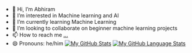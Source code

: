 - 👋 Hi, I’m Abhiram
- 👀 I’m interested in Machine learning and AI 
- 🌱 I’m currently learning Machine Learning
- 💞️ I’m looking to collaborate on beginner machine learning projects
- 📫 How to reach me [...](https://www.instagram.com/rizzzmaxxing/)
- 😄 Pronouns: he/him
[![My GitHub Stats](https://github-readme-stats.vercel.app/api/?username=abhiram-k-2223&count_private=true&theme=tokyonight&showicons=true)]()  [![My GitHub Language Stats](https://github-readme-stats.vercel.app/api/top-langs/?username=abhiram-k-2223&langs_count=5&theme=tokyonight)]()
